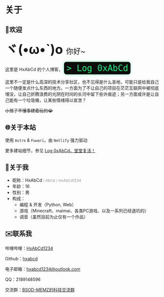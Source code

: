 # 关于

## 👋欢迎

<span style="font-size: 42px; font-weight: bold;">ヾ(•ω•`)o </span><span style="font-size: 24px;">你好~</span>

这里是 HxAbCd 的个人博客，
<span style="
  font-family: 'JetBrains Mono', Consolas, monospace;
  font-size: 28px;
  color: #00ff88;
  background-color: #0d0d0d;
  padding: 4px 8px;
  border-radius: 8px;
  display: inline-block;
  box-shadow: 0 0 10px rgba(0, 255, 136, 0.5);
"> > Log 0xAbCd</span>

这里不一定是什么高深的技术分享社区，也不见得是什么圣地，可能只是给我自己一个随便发点什么东西的地方。一方面为了不让自己的项目在茫茫互联网中被彻底埋没，让自己折腾浪费的光阴在时间的长河中留下些许痕迹；另一方面或许是让自己能有一个垃圾桶，让某些情绪得以宣泄？

~~小孩子不懂事建着玩的😭~~

## 🌐关于本站

使用 `Astro` & `Fuwari`，由 `Netlify` 强力驱动

更多建站细节，参见 [Log 0xAbCd，堂堂复活！](/posts/site-revive/)

## 👤关于我

* 昵称：HxAbCd<span style="font-size: 12px; color: #8F8F8F;"> / AbCd / HxAbCd1234</span>
* 年龄：16
* 性别：男
* 构成：
  * 编程 & 开发（Python, Web）
  * 游戏（Minecraft、maimai、各类PC游戏、以及一系列已经退坑的）
  * 调音（虽然目前为止仅有一个作品）

## ✉️联系我

哔哩哔哩：[HxAbCd1234](https://space.bilibili.com/401002238)

Github：[hxabcd](https://github.com/hxabcd)

电子邮箱：[hxabcd1234@outlook.com](mailto://hxabcd1234@outlook.com)

QQ：2189148596

交流群：[BSOD-MEMZ的科技交流群](https://qm.qq.com/q/xjhsn9U8zQ)
